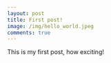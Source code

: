 ```yaml
---
layout: post
title: First post!
image: /img/hello_world.jpeg
comments: true
---
```


This is my first post, how exciting!
